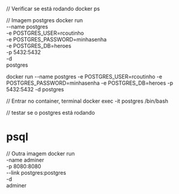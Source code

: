 // Verificar se está rodando
docker ps

// Imagem postgres
docker run \
    --name postgres \
    -e POSTGRES_USER=rcoutinho \
    -e POSTGRES_PASSWORD=minhasenha \
    -e POSTGRES_DB=heroes \
    -p 5432:5432 \
    -d \
    postgres

docker run --name postgres -e POSTGRES_USER=rcoutinho -e POSTGRES_PASSWORD=minhasenha -e POSTGRES_DB=heroes -p 5432:5432  -d postgres

// Entrar no container, terminal
docker exec -it postgres /bin/bash

// testar se o postgres está rodando
# psql

// Outra imagem
docker run \
    -name adminer \
    -p 8080:8080 \
    --link postgres:postgres \
    -d \
    adminer
